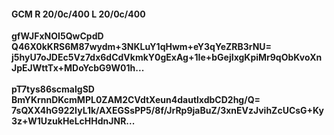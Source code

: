 #### GCM R 20/0c/400 L 20/0c/400
**gfWJFxNOI5QwCpdD**<br/>**Q46X0kKRS6M87wydm+3NKLuY1qHwm+eY3qYeZRB3rNU=**<br/>**j5hyU7oJDEc5Vz7dx6dCdVkmkY0gExAg+1Ie+bGejIxgKpiMr9qObKvoXnJpEJWttTx+MDoYcbG9W01h...**<br/><br/>
**pT7tys86scmalgSD**<br/>**BmYKrnnDKcmMPL0ZAM2CVdtXeun4dautlxdbCD2hg/Q=**<br/>**7sQXX4hG922IyL1k/AXEGSsPP5/8f/JrRp9jaBuZ/3xnEVzJvihZcUCsG+Ky3z+W1UzukHeLcHHdnJNR...**